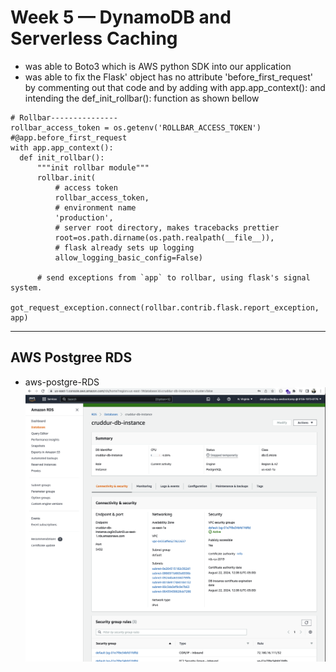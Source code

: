 # Week 5 — DynamoDB and Serverless Caching

- was able to Boto3 which is AWS python SDK into our application
- was able to fix the Flask' object has no attribute 'before_first_request' by commenting out that code and by adding with app.app_context(): and intending the def_init_rollbar(): function as shown bellow 
```
# Rollbar---------------
rollbar_access_token = os.getenv('ROLLBAR_ACCESS_TOKEN')
#@app.before_first_request
with app.app_context():
  def init_rollbar():
      """init rollbar module"""
      rollbar.init(
          # access token
          rollbar_access_token,
          # environment name
          'production',
          # server root directory, makes tracebacks prettier
          root=os.path.dirname(os.path.realpath(__file__)),
          # flask already sets up logging
          allow_logging_basic_config=False)

      # send exceptions from `app` to rollbar, using flask's signal system.
      got_request_exception.connect(rollbar.contrib.flask.report_exception, app)

```




---
##  AWS Postgree RDS

- aws-postgre-RDS
![aws-postgre-RDS](assets/aws-postgre-RDS.png)
